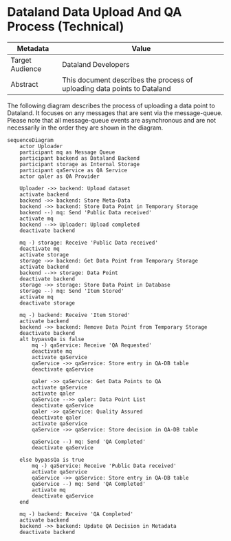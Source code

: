 # Dataland Data Upload And QA Process (Technical)
| Metadata        | Value                                                                                                                                                                                                                               |
|-----------------|-------------------------------------------------------------------------------------------------------------------------------------------------------------------------------------------------------------------------------------|
| Target Audience | Dataland Developers                                                                                                                                                                                                                 |
| Abstract        | This document describes the process of uploading data points to Dataland                                                                                                                                                            |


The following diagram describes the process of uploading a data point to Dataland. It focuses on any messages that are sent via the message-queue.
Please note that all message-queue events are asynchronous and are not necessarily in the order they are shown in the diagram.

```mermaid
sequenceDiagram
    actor Uploader
    participant mq as Message Queue
    participant backend as Dataland Backend
    participant storage as Internal Storage
    participant qaService as QA Service
    actor qaler as QA Provider

    Uploader ->> backend: Upload dataset
    activate backend
    backend ->> backend: Store Meta-Data
    backend ->> backend: Store Data Point in Temporary Storage
    backend --) mq: Send 'Public Data received'
    activate mq
    backend -->> Uploader: Upload completed
    deactivate backend

    mq -) storage: Receive 'Public Data received'
    deactivate mq
    activate storage
    storage ->> backend: Get Data Point from Temporary Storage
    activate backend
    backend -->> storage: Data Point
    deactivate backend
    storage ->> storage: Store Data Point in Database
    storage --) mq: Send 'Item Stored'
    activate mq
    deactivate storage

    mq -) backend: Receive 'Item Stored'
    activate backend
    backend ->> backend: Remove Data Point from Temporary Storage
    deactivate backend
    alt bypassQa is false
        mq -) qaService: Receive 'QA Requested'
        deactivate mq
        activate qaService
        qaService ->> qaService: Store entry in QA-DB table
        deactivate qaService

        qaler ->> qaService: Get Data Points to QA
        activate qaService
        activate qaler
        qaService -->> qaler: Data Point List
        deactivate qaService
        qaler ->> qaService: Quality Assured
        deactivate qaler
        activate qaService
        qaService ->> qaService: Store decision in QA-DB table

        qaService --) mq: Send 'QA Completed'
        deactivate qaService

    else bypassQa is true
        mq -) qaService: Receive 'Public Data received'
        activate qaService
        qaService ->> qaService: Store entry in QA-DB table
        qaService --) mq: Send 'QA Completed'
        activate mq
        deactivate qaService
    end

    mq -) backend: Receive 'QA Completed'
    activate backend
    backend ->> backend: Update QA Decision in Metadata
    deactivate backend
```

